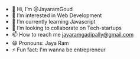 - 👋 Hi, I’m @JayaramGoud
- 👀 I’m interested in Web Development 
- 🌱 I’m currently learning Javascript
- 💞️ I’m looking to collaborate on Tech-startups
- 📫 How to reach me jayaramgadipally@gmail.com
- 😄 Pronouns: Jaya Ram
- ⚡ Fun fact: I'm wanna be entrepreneur 

<!---
JayaramGoud/JayaramGoud is a ✨ special ✨ repository because its `README.md` (this file) appears on your GitHub profile.
You can click the Preview link to take a look at your changes.
--->
